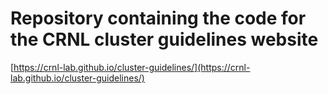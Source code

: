 # Repository containing the code for the CRNL cluster guidelines website

[https://crnl-lab.github.io/cluster-guidelines/](https://crnl-lab.github.io/cluster-guidelines/)